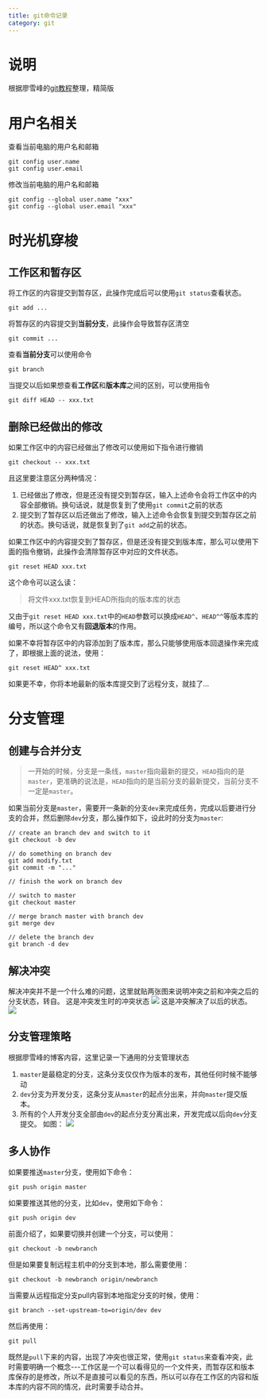 ```yaml
---
title: git命令记录
category: git
---
```


# 说明
根据廖雪峰的[git教程](https://www.liaoxuefeng.com/wiki/0013739516305929606dd18361248578c67b8067c8c017b000)整理，精简版

# 用户名相关
查看当前电脑的用户名和邮箱
```
git config user.name
git config user.email
```
修改当前电脑的用户名和邮箱
```
git config --global user.name "xxx"
git config --global user.email "xxx"
```

# 时光机穿梭
## 工作区和暂存区
将工作区的内容提交到暂存区，此操作完成后可以使用`git status`查看状态。
```
git add ...
```
将暂存区的内容提交到**当前分支**，此操作会导致暂存区清空
```
git commit ...
```
查看**当前分支**可以使用命令
```
git branch
```
当提交以后如果想查看**工作区**和**版本库**之间的区别，可以使用指令
```
git diff HEAD -- xxx.txt
```
## 删除已经做出的修改
如果工作区中的内容已经做出了修改可以使用如下指令进行撤销
```
git checkout -- xxx.txt
```
且这里要注意区分两种情况：
1. 已经做出了修改，但是还没有提交到暂存区，输入上述命令会将工作区中的内容全部撤销。换句话说，就是恢复到了使用`git commit`之前的状态
2. 提交到了暂存区以后还做出了修改，输入上述命令会恢复到提交到暂存区之前的状态。换句话说，就是恢复到了`git add`之前的状态。

如果工作区中的内容提交到了暂存区，但是还没有提交到版本库，那么可以使用下面的指令撤销，此操作会清除暂存区中对应的文件状态。
```
git reset HEAD xxx.txt
```
这个命令可以这么读：
> 将文件xxx.txt恢复到HEAD所指向的版本库的状态
> 
又由于`git reset HEAD xxx.txt`中的`HEAD`参数可以换成`HEAD^`、`HEAD^^`等版本库的编号，所以这个命令又有**回退版本**的作用。

如果不幸将暂存区中的内容添加到了版本库，那么只能够使用版本回退操作来完成了，即根据上面的说法，使用：
```
git reset HEAD^ xxx.txt
```

如果更不幸，你将本地最新的版本库提交到了远程分支，就挂了...

# 分支管理
## 创建与合并分支
> 一开始的时候，分支是一条线，`master`指向最新的提交，`HEAD`指向的是`master`，更准确的说法是，`HEAD`指向的是当前分支的最新提交，当前分支不一定是`master`。

如果当前分支是`master`，需要开一条新的分支`dev`来完成任务，完成以后要进行分支的合并，然后删除`dev`分支，那么操作如下，设此时的分支为`master`:
```
// create an branch dev and switch to it
git checkout -b dev

// do something on branch dev
git add modify.txt
git commit -m "..."

// finish the work on branch dev

// switch to master
git checkout master

// merge branch master with branch dev
git merge dev

// delete the branch dev
git branch -d dev
```

## 解决冲突
解决冲突并不是一个什么难的问题，这里就贴两张图来说明冲突之前和冲突之后的分支状态，转自。
这是冲突发生时的冲突状态
![](http://p8gk4u1ta.bkt.clouddn.com/18-6-1/83945159.jpg)
这是冲突解决了以后的状态。
![](http://p8gk4u1ta.bkt.clouddn.com/18-6-1/58547916.jpg)

## 分支管理策略
根据廖雪峰的博客内容，这里记录一下通用的分支管理状态
1. `master`是最稳定的分支，这条分支仅仅作为版本的发布，其他任何时候不能够动
2. `dev`分支为开发分支，这条分支从`master`的起点分出来，并向`master`提交版本。
3. 所有的个人开发分支全部由`dev`的起点分支分离出来，开发完成以后向`dev`分支提交。
如图：
![](http://p8gk4u1ta.bkt.clouddn.com/18-6-1/40940055.jpg)

## 多人协作
如果要推送`master`分支，使用如下命令：
```
git push origin master
```
如果要推送其他的分支，比如`dev`，使用如下命令：
```
git push origin dev
```
前面介绍了，如果要切换并创建一个分支，可以使用：
```
git checkout -b newbranch
```
但是如果要复制远程主机中的分支到本地，那么需要使用：
```
git checkout -b newbranch origin/newbranch
```
当需要从远程指定分支pull内容到本地指定分支的时候，使用：
```
git branch --set-upstream-to=origin/dev dev
```
然后再使用：
```
git pull
```
既然是`pull`下来的内容，出现了冲突也很正常，使用`git status`来查看冲突，此时需要明确一个概念---工作区是一个可以看得见的一个文件夹，而暂存区和版本库保存的是修改，所以不是直接可以看见的东西，所以可以存在工作区的内容和版本库的内容不同的情况，此时需要手动合并。